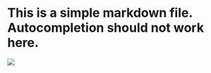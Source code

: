 This is a simple markdown file. Autocompletion should not work here.
====================================================================

![](http://i.lvme.me/xmeh35.jpg)
